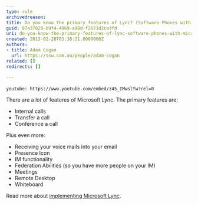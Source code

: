 ```yaml
---
type: rule
archivedreason: 
title: Do you know the primary features of Lync? (Software Phones with Microsoft Lync)
guid: 07a37029-b9f4-4969-a98d-f2671d2ca3fd
uri: do-you-know-the-primary-features-of-lync-software-phones-with-microsoft-lync
created: 2013-02-28T03:38:21.0000000Z
authors:
- title: Adam Cogan
  url: https://ssw.com.au/people/adam-cogan
related: []
redirects: []

---
```


`youtube: https://www.youtube.com/embed/z45_IMwslYw?rel=0`
 

There are a lot of features of Microsoft Lync. The primary features are:

<!--endintro-->

* Internal calls
* Transfer a call
* Conference a call


Plus even more:

* Receiving your voice mails into your email
* Presence Icon
* IM functionality
* Federation Abilities (so you have more people on your IM)
* Meetings
* Remote Desktop
* Whiteboard


Read more about     [implementing Microsoft Lync](http&#58;//www.ssw.com.au/ssw/Consulting/Lync.aspx).
